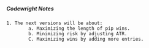 ##### Codewright Notes
    1. The next versions will be about: 
            a. Maximizing the length of pip wins. 
            b. Minimizing risk by adjusting ATR. 
            C. Maximizing wins by adding more entries.